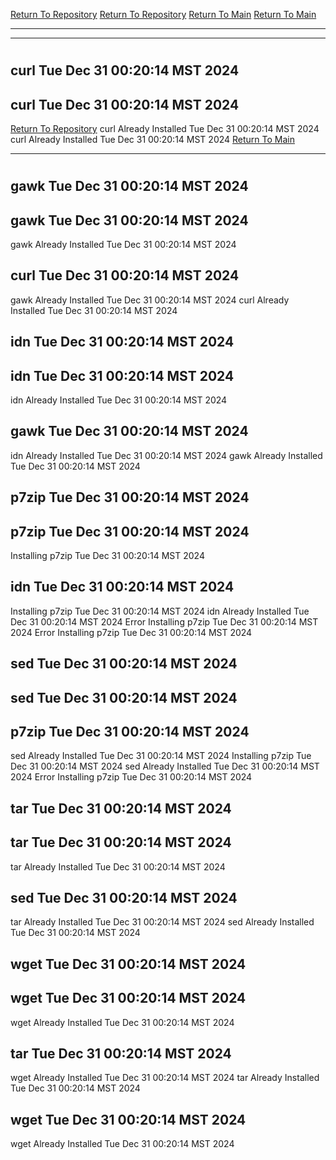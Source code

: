 [Return To Repository](https://github.com/DigitalWarrior/piholeparser/)
[Return To Repository](https://github.com/DigitalWarrior/piholeparser/)
[Return To Main](https://github.com/DigitalWarrior/piholeparser/blob/master/RecentRunLogs/Mainlog.md)
[Return To Main](https://github.com/DigitalWarrior/piholeparser/blob/master/RecentRunLogs/Mainlog.md)
____________________________________
____________________________________
# 
# 
## curl Tue Dec 31 00:20:14 MST 2024
## curl Tue Dec 31 00:20:14 MST 2024
[Return To Repository](https://github.com/DigitalWarrior/piholeparser/)
curl Already Installed Tue Dec 31 00:20:14 MST 2024
curl Already Installed Tue Dec 31 00:20:14 MST 2024
[Return To Main](https://github.com/DigitalWarrior/piholeparser/blob/master/RecentRunLogs/Mainlog.md)
____________________________________
# 
## gawk Tue Dec 31 00:20:14 MST 2024
## gawk Tue Dec 31 00:20:14 MST 2024
gawk Already Installed Tue Dec 31 00:20:14 MST 2024
## curl Tue Dec 31 00:20:14 MST 2024
gawk Already Installed Tue Dec 31 00:20:14 MST 2024
curl Already Installed Tue Dec 31 00:20:14 MST 2024
## idn Tue Dec 31 00:20:14 MST 2024
## idn Tue Dec 31 00:20:14 MST 2024
idn Already Installed Tue Dec 31 00:20:14 MST 2024
## gawk Tue Dec 31 00:20:14 MST 2024
idn Already Installed Tue Dec 31 00:20:14 MST 2024
gawk Already Installed Tue Dec 31 00:20:14 MST 2024
## p7zip Tue Dec 31 00:20:14 MST 2024
## p7zip Tue Dec 31 00:20:14 MST 2024
Installing p7zip Tue Dec 31 00:20:14 MST 2024
## idn Tue Dec 31 00:20:14 MST 2024
Installing p7zip Tue Dec 31 00:20:14 MST 2024
idn Already Installed Tue Dec 31 00:20:14 MST 2024
Error Installing p7zip Tue Dec 31 00:20:14 MST 2024
Error Installing p7zip Tue Dec 31 00:20:14 MST 2024
## sed Tue Dec 31 00:20:14 MST 2024
## sed Tue Dec 31 00:20:14 MST 2024
## p7zip Tue Dec 31 00:20:14 MST 2024
sed Already Installed Tue Dec 31 00:20:14 MST 2024
Installing p7zip Tue Dec 31 00:20:14 MST 2024
sed Already Installed Tue Dec 31 00:20:14 MST 2024
Error Installing p7zip Tue Dec 31 00:20:14 MST 2024
## tar Tue Dec 31 00:20:14 MST 2024
## tar Tue Dec 31 00:20:14 MST 2024
tar Already Installed Tue Dec 31 00:20:14 MST 2024
## sed Tue Dec 31 00:20:14 MST 2024
tar Already Installed Tue Dec 31 00:20:14 MST 2024
sed Already Installed Tue Dec 31 00:20:14 MST 2024
## wget Tue Dec 31 00:20:14 MST 2024
## wget Tue Dec 31 00:20:14 MST 2024
wget Already Installed Tue Dec 31 00:20:14 MST 2024
## tar Tue Dec 31 00:20:14 MST 2024
wget Already Installed Tue Dec 31 00:20:14 MST 2024
tar Already Installed Tue Dec 31 00:20:14 MST 2024
## wget Tue Dec 31 00:20:14 MST 2024
wget Already Installed Tue Dec 31 00:20:14 MST 2024
